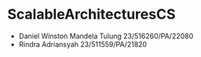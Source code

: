 # ScalableArchitecturesCS

- Daniel Winston Mandela Tulung  23/516260/PA/22080
- Rindra Adriansyah              23/511559/PA/21820
